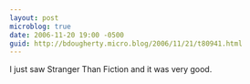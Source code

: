 ```yaml
---
layout: post
microblog: true
date: 2006-11-20 19:00 -0500
guid: http://bdougherty.micro.blog/2006/11/21/t80941.html
---
```

I just saw Stranger Than Fiction and it was very good.
